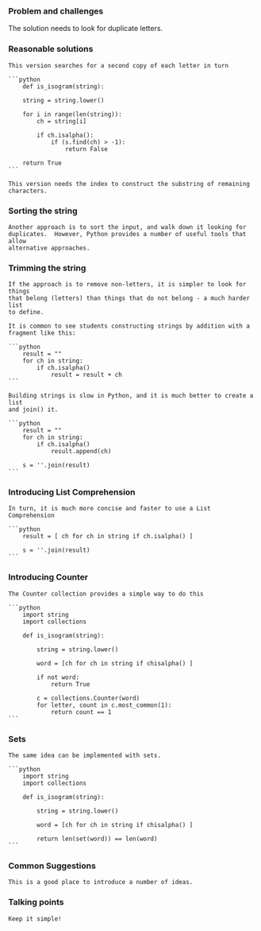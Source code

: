 ### Problem and challenges

The solution needs to look for duplicate letters.

### Reasonable solutions
	
	This version searches for a second copy of each letter in turn
	
	```python
        def is_isogram(string):

        string = string.lower()

        for i in range(len(string)):
            ch = string[i]

            if ch.isalpha():
                if (s.find(ch) > -1):
                    return False

        return True
	```

    This version needs the index to construct the substring of remaining
    characters.

### Sorting the string
    
    Another approach is to sort the input, and walk down it looking for
    duplicates.  However, Python provides a number of useful tools that allow
    alternative approaches.  

### Trimming the string

    If the approach is to remove non-letters, it is simpler to look for things
    that belong (letters) than things that do not belong - a much harder list
    to define.

    It is common to see students constructing strings by addition with a
    fragment like this:

	```python
        result = ""
        for ch in string:
            if ch.isalpha()
                result = result + ch
	```

    Building strings is slow in Python, and it is much better to create a list
    and join() it.

	```python
        result = ""
        for ch in string:
            if ch.isalpha()
                result.append(ch)

        s = ''.join(result)
	```

### Introducing List Comprehension

    In turn, it is much more concise and faster to use a List Comprehension

	```python
        result = [ ch for ch in string if ch.isalpha() ]

        s = ''.join(result)
	```
### Introducing Counter

    The Counter collection provides a simple way to do this

	```python
        import string
        import collections

        def is_isogram(string):

            string = string.lower()

            word = [ch for ch in string if chisalpha() ]

            if not word:
                return True

            c = collections.Counter(word)
            for letter, count in c.most_common(1):
                return count == 1
	```

### Sets

    The same idea can be implemented with sets.

	```python
        import string
        import collections

        def is_isogram(string):

            string = string.lower()

            word = [ch for ch in string if chisalpha() ]

            return len(set(word)) == len(word)
	```

### Common Suggestions

    This is a good place to introduce a number of ideas.

### Talking points

	Keep it simple!
